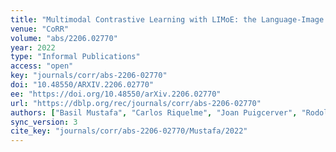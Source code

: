 ```yaml
---
title: "Multimodal Contrastive Learning with LIMoE: the Language-Image Mixture of Experts."
venue: "CoRR"
volume: "abs/2206.02770"
year: 2022
type: "Informal Publications"
access: "open"
key: "journals/corr/abs-2206-02770"
doi: "10.48550/ARXIV.2206.02770"
ee: "https://doi.org/10.48550/arXiv.2206.02770"
url: "https://dblp.org/rec/journals/corr/abs-2206-02770"
authors: ["Basil Mustafa", "Carlos Riquelme", "Joan Puigcerver", "Rodolphe Jenatton", "Neil Houlsby"]
sync_version: 3
cite_key: "journals/corr/abs-2206-02770/Mustafa/2022"
---
```

